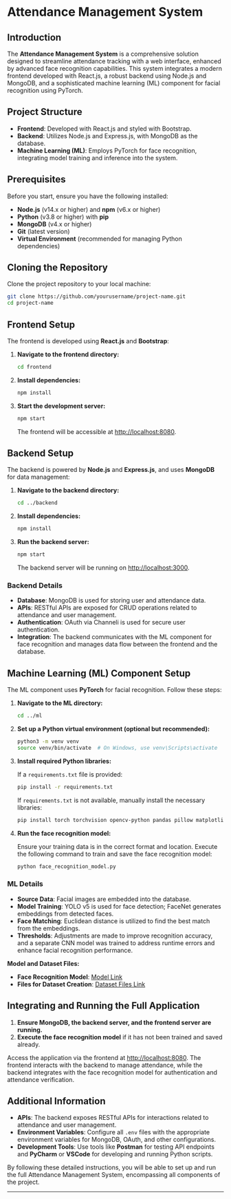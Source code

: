 # **Attendance Management System**

## **Introduction**

The **Attendance Management System** is a comprehensive solution designed to streamline attendance tracking with a web interface, enhanced by advanced face recognition capabilities. This system integrates a modern frontend developed with React.js, a robust backend using Node.js and MongoDB, and a sophisticated machine learning (ML) component for facial recognition using PyTorch.

## **Project Structure**

- **Frontend**: Developed with React.js and styled with Bootstrap.
- **Backend**: Utilizes Node.js and Express.js, with MongoDB as the database.
- **Machine Learning (ML)**: Employs PyTorch for face recognition, integrating model training and inference into the system.

## **Prerequisites**

Before you start, ensure you have the following installed:

- **Node.js** (v14.x or higher) and **npm** (v6.x or higher)
- **Python** (v3.8 or higher) with **pip**
- **MongoDB** (v4.x or higher)
- **Git** (latest version)
- **Virtual Environment** (recommended for managing Python dependencies)

## **Cloning the Repository**

Clone the project repository to your local machine:

```bash
git clone https://github.com/yourusername/project-name.git
cd project-name
```

## **Frontend Setup**

The frontend is developed using **React.js** and **Bootstrap**:

1. **Navigate to the frontend directory:**

   ```bash
   cd frontend
   ```

2. **Install dependencies:**

   ```bash
   npm install
   ```

3. **Start the development server:**

   ```bash
   npm start
   ```

   The frontend will be accessible at [http://localhost:8080](http://localhost:8080).

## **Backend Setup**

The backend is powered by **Node.js** and **Express.js**, and uses **MongoDB** for data management:

1. **Navigate to the backend directory:**

   ```bash
   cd ../backend
   ```

2. **Install dependencies:**

   ```bash
   npm install
   ```

3. **Run the backend server:**

   ```bash
   npm start
   ```

   The backend server will be running on [http://localhost:3000](http://localhost:3000).

### **Backend Details**

- **Database**: MongoDB is used for storing user and attendance data.
- **APIs**: RESTful APIs are exposed for CRUD operations related to attendance and user management.
- **Authentication**: OAuth via Channeli is used for secure user authentication.
- **Integration**: The backend communicates with the ML component for face recognition and manages data flow between the frontend and the database.

## **Machine Learning (ML) Component Setup**

The ML component uses **PyTorch** for facial recognition. Follow these steps:

1. **Navigate to the ML directory:**

   ```bash
   cd ../ml
   ```

2. **Set up a Python virtual environment (optional but recommended):**

   ```bash
   python3 -m venv venv
   source venv/bin/activate  # On Windows, use venv\Scripts\activate
   ```

3. **Install required Python libraries:**

   If a `requirements.txt` file is provided:

   ```bash
   pip install -r requirements.txt
   ```

   If `requirements.txt` is not available, manually install the necessary libraries:

   ```bash
   pip install torch torchvision opencv-python pandas pillow matplotlib
   ```

4. **Run the face recognition model:**

   Ensure your training data is in the correct format and location. Execute the following command to train and save the face recognition model:

   ```bash
   python face_recognition_model.py
   ```

### **ML Details**

- **Source Data**: Facial images are embedded into the database.
- **Model Training**: YOLO v5 is used for face detection; FaceNet generates embeddings from detected faces.
- **Face Matching**: Euclidean distance is utilized to find the best match from the embeddings.
- **Thresholds**: Adjustments are made to improve recognition accuracy, and a separate CNN model was trained to address runtime errors and enhance facial recognition performance.

**Model and Dataset Files:**

- **Face Recognition Model**: [Model Link](https://colab.research.google.com/drive/1NWVkfVhQEDpcPFvKWXasPfq-alJkvEYQ?usp=sharing)
- **Files for Dataset Creation**: [Dataset Files Link](https://colab.research.google.com/drive/1NWVkfVhQEDpcPFvKWXasPfq-alJkvEYQ?usp=sharing)

## **Integrating and Running the Full Application**

1. **Ensure MongoDB, the backend server, and the frontend server are running.**
2. **Execute the face recognition model** if it has not been trained and saved already.

Access the application via the frontend at [http://localhost:8080](http://localhost:8080). The frontend interacts with the backend to manage attendance, while the backend integrates with the face recognition model for authentication and attendance verification.

## **Additional Information**

- **APIs**: The backend exposes RESTful APIs for interactions related to attendance and user management.
- **Environment Variables**: Configure all `.env` files with the appropriate environment variables for MongoDB, OAuth, and other configurations.
- **Development Tools**: Use tools like **Postman** for testing API endpoints and **PyCharm** or **VSCode** for developing and running Python scripts.

By following these detailed instructions, you will be able to set up and run the full Attendance Management System, encompassing all components of the project.

--- 
